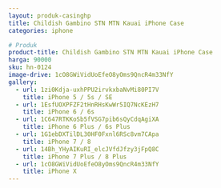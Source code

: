 ```yaml
---
layout: produk-casinghp
title: Childish Gambino STN MTN Kauai iPhone Case
categories: iphone

# Produk
product-title: Childish Gambino STN MTN Kauai iPhone Case
harga: 90000
sku: hn-0124
image-drive: 1cO8GWiVidUoEfeO8yOms9QncR4m33NfY
gallery:
  - url: 1zi0Kdja-uxhPPU2irvkxbaNvMi80PI7V
    title: iPhone 5 / 5s / SE
  - url: 1EsfUOXPFZF2tHnRHsKwWr5IQ7NcKEzH7
    title: iPhone 6 / 6s
  - url: 1C647RTKKoSb5fVSG7pib6sQyCdqAgiXA
    title: iPhone 6 Plus / 6s Plus
  - url: 1G1ebDXTilDL30HF0Fxnl6RSc8vm7CApa
    title: iPhone 7 / 8
  - url: 14Bh_YHyAIKuRI_elcJVfdJfzy3jFpQ8C
    title: iPhone 7 Plus / 8 Plus
  - url: 1cO8GWiVidUoEfeO8yOms9QncR4m33NfY
    title: iPhone X
---
```

